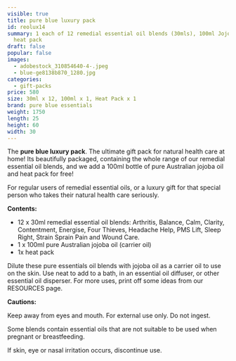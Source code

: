 ```yaml
---
visible: true
title: pure blue luxury pack
id: reolux14
summary: 1 each of 12 remedial essential oil blends (30mls), 100ml Jojoba oil, 1
  heat pack
draft: false
popular: false
images:
  - adobestock_310854640-4-.jpeg
  - blue-ge8138b870_1280.jpg
categories:
  - gift-packs
price: 580
size: 30ml x 12, 100ml x 1, Heat Pack x 1
brand: pure blue essentials
weight: 1750
length: 25
height: 60
width: 30
---
```

The **pure blue luxury pack**.  The ultimate gift pack for natural health care at home!  Its beautifully packaged,  containing the whole range of our remedial essential oil blends, and we add a 100ml bottle of pure Australian jojoba oil and heat pack for free!

For regular users of remedial essential oils, or a luxury gift for that special person who takes their natural health care seriously.

**Contents:**

* 12 x 30ml remedial essential oil blends: Arthritis, Balance, Calm, Clarity, Contentment, Energise, Four Thieves, Headache Help, PMS Lift, Sleep Right, Strain Sprain Pain and Wound Care.
* 1 x 100ml pure Australian jojoba oil (carrier oil)
* 1x heat pack

Dilute these pure essentials oil blends with jojoba oil as a carrier oil to use on the skin.
Use neat to add to a bath, in an essential oil diffuser, or other essential oil disperser.
For more uses, print off some ideas from our RESOURCES page.

**Cautions:**

Keep away from eyes and mouth. For external use only. Do not ingest.

Some blends contain essential oils that are not suitable to be used when pregnant or breastfeeding.

If skin, eye or nasal irritation occurs, discontinue use.

